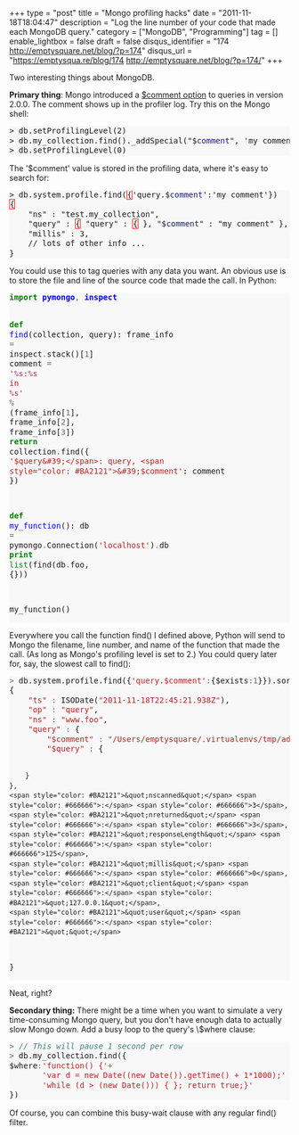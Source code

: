 +++
type = "post"
title = "Mongo profiling hacks"
date = "2011-11-18T18:04:47"
description = "Log the line number of your code that made each MongoDB query."
category = ["MongoDB", "Programming"]
tag = []
enable_lightbox = false
draft = false
disqus_identifier = "174 http://emptysquare.net/blog/?p=174"
disqus_url = "https://emptysqua.re/blog/174 http://emptysquare.net/blog/?p=174/"
+++

<p>Two interesting things about MongoDB.</p>
<p><strong>Primary thing</strong>: Mongo introduced a <a href="http://www.mongodb.org/display/DOCS/Advanced+Queries#AdvancedQueries-%24comment">$comment
option</a>
to queries in version 2.0.0. The comment shows up in the profiler log.
Try this on the Mongo shell:</p>
<div class="codehilite" style="background: #f8f8f8"><pre style="line-height: 125%">&gt; db.setProfilingLevel(2)
&gt; db.my_collection.find()._addSpecial(&quot;$<span style="color: #19177C">comment</span>&quot;, &#39;my comment&#39;)
&gt; db.setProfilingLevel(0)
</pre></div>


<p>The '$comment' value is stored in the profiling data, where it's easy
to search for:</p>
<div class="codehilite" style="background: #f8f8f8"><pre style="line-height: 125%">&gt; db.system.profile.find(<span style="border: 1px solid #FF0000">{</span>&#39;query.$<span style="color: #19177C">comment</span>&#39;:&#39;my comment&#39;})
<span style="border: 1px solid #FF0000">{</span>
    &quot;ns&quot; : &quot;test.my_collection&quot;,
    &quot;query&quot; : <span style="border: 1px solid #FF0000">{</span> &quot;query&quot; : <span style="border: 1px solid #FF0000">{</span> }, &quot;$<span style="color: #19177C">comment</span>&quot; : &quot;my comment&quot; },
    &quot;millis&quot; : 3,
    // lots of other info ...
}
</pre></div>


<p>You could use this to tag queries with any data you want. An obvious use
is to store the file and line of the source code that made the call. In
Python:</p>
<div class="codehilite" style="background: #f8f8f8"><pre style="line-height: 125%"><span style="color: #008000; font-weight: bold">import</span> <span style="color: #0000FF; font-weight: bold">pymongo</span><span style="color: #666666">,</span> <span style="color: #0000FF; font-weight: bold">inspect</span>

<span style="color: #008000; font-weight: bold">def</span> <span style="color: #0000FF">find</span>(collection, query):
    frame_info <span style="color: #666666">=</span> inspect<span style="color: #666666">.</span>stack()[<span style="color: #666666">1</span>]
    comment <span style="color: #666666">=</span> <span style="color: #BA2121">&#39;</span><span style="color: #BB6688; font-weight: bold">%s</span><span style="color: #BA2121">:</span><span style="color: #BB6688; font-weight: bold">%s</span><span style="color: #BA2121"> in </span><span style="color: #BB6688; font-weight: bold">%s</span><span style="color: #BA2121">&#39;</span> <span style="color: #666666">%</span> (frame_info[<span style="color: #666666">1</span>], frame_info[<span style="color: #666666">2</span>], frame_info[<span style="color: #666666">3</span>])
    <span style="color: #008000; font-weight: bold">return</span> collection<span style="color: #666666">.</span>find({ <span style="color: #BA2121">&#39;$query&#39;</span>: query, <span style="color: #BA2121">&#39;$comment&#39;</span>: comment })

<span style="color: #008000; font-weight: bold">def</span> <span style="color: #0000FF">my_function</span>():
    db <span style="color: #666666">=</span> pymongo<span style="color: #666666">.</span>Connection(<span style="color: #BA2121">&#39;localhost&#39;</span>)<span style="color: #666666">.</span>db
    <span style="color: #008000; font-weight: bold">print</span> <span style="color: #008000">list</span>(find(db<span style="color: #666666">.</span>foo, {}))

my_function()
</pre></div>


<p>Everywhere you call the function find() I defined above, Python will
send to Mongo the filename, line number, and name of the function that
made the call. (As long as Mongo's profiling level is set to 2.) You
could query later for, say, the slowest call to find():</p>
<div class="codehilite" style="background: #f8f8f8"><pre style="line-height: 125%"><span style="color: #666666">&gt;</span> db.system.profile.find({<span style="color: #BA2121">&#39;query.$comment&#39;</span><span style="color: #666666">:</span>{$exists<span style="color: #666666">:1</span>}}).sort({millis<span style="color: #666666">:-1</span>})[<span style="color: #666666">0</span>]
{
    <span style="color: #BA2121">&quot;ts&quot;</span> <span style="color: #666666">:</span> ISODate(<span style="color: #BA2121">&quot;2011-11-18T22:45:21.938Z&quot;</span>),
    <span style="color: #BA2121">&quot;op&quot;</span> <span style="color: #666666">:</span> <span style="color: #BA2121">&quot;query&quot;</span>,
    <span style="color: #BA2121">&quot;ns&quot;</span> <span style="color: #666666">:</span> <span style="color: #BA2121">&quot;www.foo&quot;</span>,
    <span style="color: #BA2121">&quot;query&quot;</span> <span style="color: #666666">:</span> {
        <span style="color: #BA2121">&quot;$comment&quot;</span> <span style="color: #666666">:</span> <span style="color: #BA2121">&quot;/Users/emptysquare/.virtualenvs/tmp/add_comment.py:16 in my_function&quot;</span>,
        <span style="color: #BA2121">&quot;$query&quot;</span> <span style="color: #666666">:</span> {

        }
    },
    <span style="color: #BA2121">&quot;nscanned&quot;</span> <span style="color: #666666">:</span> <span style="color: #666666">3</span>,
    <span style="color: #BA2121">&quot;nreturned&quot;</span> <span style="color: #666666">:</span> <span style="color: #666666">3</span>,
    <span style="color: #BA2121">&quot;responseLength&quot;</span> <span style="color: #666666">:</span> <span style="color: #666666">125</span>,
    <span style="color: #BA2121">&quot;millis&quot;</span> <span style="color: #666666">:</span> <span style="color: #666666">0</span>,
    <span style="color: #BA2121">&quot;client&quot;</span> <span style="color: #666666">:</span> <span style="color: #BA2121">&quot;127.0.0.1&quot;</span>,
    <span style="color: #BA2121">&quot;user&quot;</span> <span style="color: #666666">:</span> <span style="color: #BA2121">&quot;&quot;</span>
}
</pre></div>


<p>Neat, right?</p>
<p><strong>Secondary thing:</strong> There might be a time when you want to simulate a
very time-consuming Mongo query, but you don't have enough data to
actually slow Mongo down. Add a busy loop to the query's \$where clause:</p>
<div class="codehilite" style="background: #f8f8f8"><pre style="line-height: 125%"><span style="color: #666666">&gt;</span> <span style="color: #408080; font-style: italic">// This will pause 1 second per row</span>
<span style="color: #666666">&gt;</span> db.my_collection.find({
$where<span style="color: #666666">:</span><span style="color: #BA2121">&#39;function() {&#39;</span><span style="color: #666666">+</span>
       <span style="color: #BA2121">&#39;var d = new Date((new Date()).getTime() + 1*1000);&#39;</span> <span style="color: #666666">+</span>
       <span style="color: #BA2121">&#39;while (d &gt; (new Date())) { }; return true;}&#39;</span>
})
</pre></div>


<p>Of course, you can combine this busy-wait clause with any regular find()
filter.</p>
